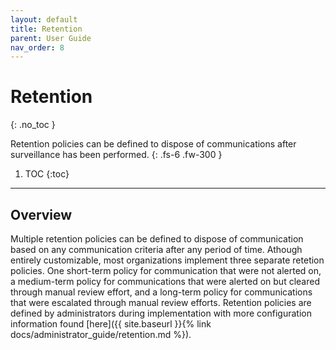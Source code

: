 ```yaml
---
layout: default
title: Retention
parent: User Guide
nav_order: 8
---
```


# Retention
{: .no_toc }

Retention policies can be defined to dispose of communications after surveillance has been performed.
{: .fs-6 .fw-300 }

1. TOC
{:toc}

---

## Overview
Multiple retention policies can be defined to dispose of communication based on any communication criteria after any period of time. Athough entirely customizable, most organizations implement three separate retetion policies. One short-term policy for communication that were not alerted on, a medium-term policy for communications that were alerted on but cleared through manual review effort, and a long-term policy for communications that were escalated through manual review efforts. Retention policies are defined by administrators during implementation with more configuration information found [here]({{ site.baseurl }}{% link docs/administrator_guide/retention.md %}).